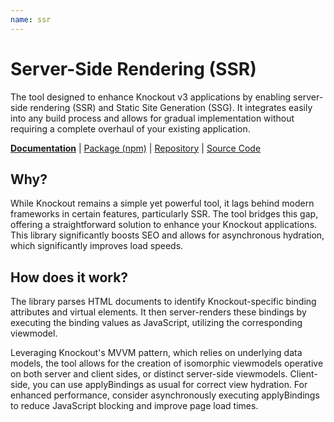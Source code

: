 ```yaml
---
name: ssr
---
```


# Server-Side Rendering (SSR)

<!-- @include docs/parts/packages/ssr/description.md-->

The tool designed to enhance Knockout v3 applications by enabling server-side rendering (SSR) and Static Site Generation (SSG). It integrates easily into any build process and allows for gradual implementation without requiring a complete overhaul of your existing application.

<!-- /include -->

<!-- @include docs/parts/package-nav.md -->

[**Documentation**](https://elsk.dev/knuckles) | [Package (npm)](https://npmjs.com/package/@knuckles/ssr) | [Repository](https://github.com/tscpp/knuckles) | [Source Code](https://github.com/tscpp/knuckles/tree/main/packages/ssr)

<!-- /include -->

## Why?

While Knockout remains a simple yet powerful tool, it lags behind modern frameworks in certain features, particularly SSR. The tool bridges this gap, offering a straightforward solution to enhance your Knockout applications. This library significantly boosts SEO and allows for asynchronous hydration, which significantly improves load speeds.

## How does it work?

The library parses HTML documents to identify Knockout-specific binding attributes and virtual elements. It then server-renders these bindings by executing the binding values as JavaScript, utilizing the corresponding viewmodel.

Leveraging Knockout's MVVM pattern, which relies on underlying data models, the tool allows for the creation of isomorphic viewmodels operative on both server and client sides, or distinct server-side viewmodels. Client-side, you can use applyBindings as usual for correct view hydration. For enhanced performance, consider asynchronously executing applyBindings to reduce JavaScript blocking and improve page load times.

<!-- @include docs/parts/reference.md -->

[TypeScript]: https://typescriptlang.org
[ESLint]: https://eslint.org
[Knockout]: https://knockoutjs.com
[toolchain]: https://elsk.dev/knuckles

<!-- /include -->
